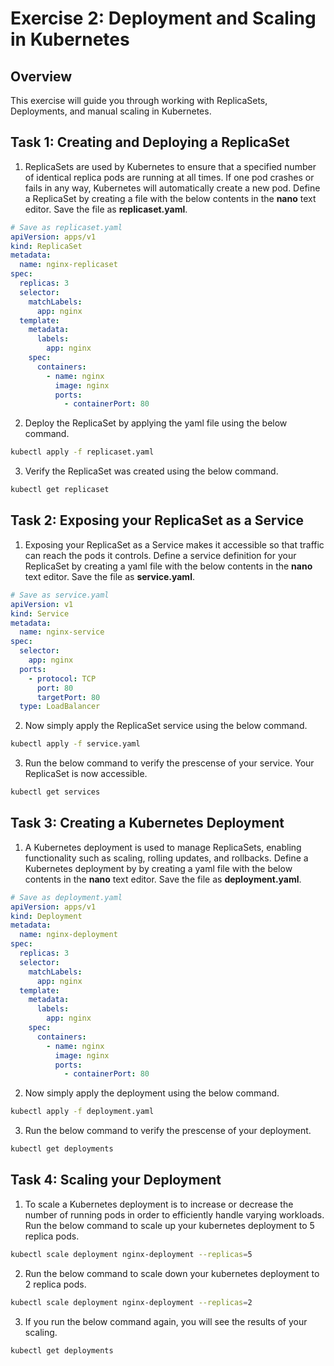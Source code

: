 # Exercise 2: Deployment and Scaling in Kubernetes

## Overview

This exercise will guide you through working with ReplicaSets, Deployments, and manual scaling in Kubernetes. 

## Task 1: Creating and Deploying a ReplicaSet

1. ReplicaSets are used by Kubernetes to ensure that a specified number of identical replica pods are running at all times. If one pod crashes or fails in any way, Kubernetes will automatically create a new pod. Define a ReplicaSet by creating a file with the below contents in the **nano** text editor. Save the file as **replicaset.yaml**. 

  ```yaml
  # Save as replicaset.yaml
  apiVersion: apps/v1
  kind: ReplicaSet
  metadata:
    name: nginx-replicaset
  spec:
    replicas: 3
    selector:
      matchLabels:
        app: nginx
    template:
      metadata:
        labels:
          app: nginx
      spec:
        containers:
          - name: nginx
            image: nginx
            ports:
              - containerPort: 80
  ```

2. Deploy the ReplicaSet by applying the yaml file using the below command.

  ```bash
  kubectl apply -f replicaset.yaml
  ```

3. Verify the ReplicaSet was created using the below command. 

  ```bash
  kubectl get replicaset
  ```



## Task 2: Exposing your ReplicaSet as a Service

1. Exposing your ReplicaSet as a Service makes it accessible so that traffic can reach the pods it controls. Define a service definition for your ReplicaSet by creating a yaml file with the below contents in the **nano** text editor. Save the file as **service.yaml**. 

  ```yaml
  # Save as service.yaml
  apiVersion: v1
  kind: Service
  metadata:
    name: nginx-service
  spec:
    selector:
      app: nginx
    ports:
      - protocol: TCP
        port: 80
        targetPort: 80
    type: LoadBalancer
  ```

2. Now simply apply the ReplicaSet service using the below command.

  ```bash
  kubectl apply -f service.yaml
  ```

3. Run the below command to verify the prescense of your service. Your ReplicaSet is now accessible. 

  ```bash
  kubectl get services
  ```



## Task 3: Creating a Kubernetes Deployment

1. A Kubernetes deployment is used to manage ReplicaSets, enabling functionality such as scaling, rolling updates, and rollbacks. Define a Kubernetes deployment by by creating a yaml file with the below contents in the **nano** text editor. Save the file as **deployment.yaml**.

  ```yaml
  # Save as deployment.yaml
  apiVersion: apps/v1
  kind: Deployment
  metadata:
    name: nginx-deployment
  spec:
    replicas: 3
    selector:
      matchLabels:
        app: nginx
    template:
      metadata:
        labels:
          app: nginx
      spec:
        containers:
          - name: nginx
            image: nginx
            ports:
              - containerPort: 80
  ```

2. Now simply apply the deployment using the below command.

  ```bash
  kubectl apply -f deployment.yaml
  ```

3. Run the below command to verify the prescense of your deployment.

  ```bash
  kubectl get deployments
  ```



## Task 4: Scaling your Deployment

1. To scale a Kubernetes deployment is to increase or decrease the number of running pods in order to efficiently handle varying workloads. Run the below command to scale up your kubernetes deployment to 5 replica pods. 

  ```bash
  kubectl scale deployment nginx-deployment --replicas=5
  ```



2. Run the below command to scale down your kubernetes deployment to 2 replica pods. 

  ```bash
  kubectl scale deployment nginx-deployment --replicas=2
  ```

3. If you run the below command again, you will see the results of your scaling. 

  ```
  kubectl get deployments
  ```
